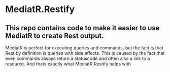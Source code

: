 # MediatR.Restify

## This repo contains code to make it easier to use MediatR to create Rest output. 

MediatR is perfect for executing queries and commands, but the fact is that Rest by definition is queries with side effects. This is caused by the fact that even commands always return a statuscode and often also a link to a resource. And thats exactly what MediatR.Restify helps with
